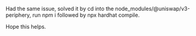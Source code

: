 

Had the same issue, solved it by cd into the node_modules/@uniswap/v3-periphery, run npm i followed by npx hardhat compile.

Hope this helps.
